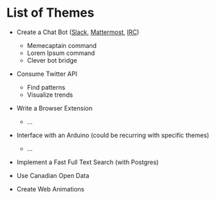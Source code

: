 # List of Themes

- Create a Chat Bot ([Slack](https://slack.com/), [Mattermost](http://www.mattermost.org/), [IRC](https://wiki.mozilla.org/IRC))
  - Memecaptain command
  - Lorem Ipsum command
  - Clever bot bridge

- Consume Twitter API
  - Find patterns
  - Visualize trends

- Write a Browser Extension
  - ...

- Interface with an Arduino (could be recurring with specific themes)
  - ...

- Implement a Fast Full Text Search (with Postgres)

- Use Canadian Open Data

- Create Web Animations
